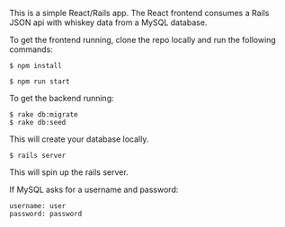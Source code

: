 This is a simple React/Rails app. The React frontend consumes a Rails JSON api with whiskey data from a MySQL database.


To get the frontend running, clone the repo locally and run the following commands:

```
$ npm install
```

```
$ npm run start
```

To get the backend running:

```
$ rake db:migrate
$ rake db:seed
```

This will create your database locally.

```
$ rails server
```

This will spin up the rails server.

If MySQL asks for a username and password:

```
username: user
password: password
```
